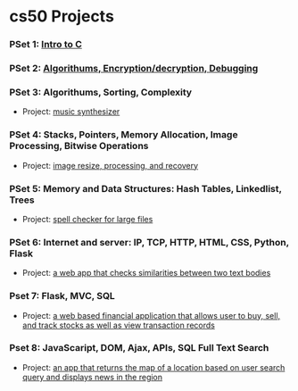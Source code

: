 # cs50 Projects

### PSet 1: [Intro to C](https://github.com/Muosvr/cs50/tree/master/pset1)

### PSet 2: [Algorithums, Encryption/decryption, Debugging](https://github.com/Muosvr/cs50/tree/master/pset2)

### PSet 3: Algorithums, Sorting, Complexity
  * Project: [music synthesizer](https://github.com/Muosvr/cs50/tree/master/pset3/music)

### PSet 4: Stacks, Pointers, Memory Allocation, Image Processing, Bitwise Operations
  * Project: [image resize, processing, and recovery](https://github.com/Muosvr/cs50/tree/master/pset4)

### PSet 5: Memory and Data Structures: Hash Tables, Linkedlist, Trees
  * Project: [spell checker for large files](https://github.com/Muosvr/cs50/tree/master/pset5)

### PSet 6: Internet and server: IP, TCP, HTTP, HTML, CSS, Python, Flask 
  * Project: [a web app that checks similarities between two text bodies](https://github.com/Muosvr/cs50/tree/master/pset6/similarities)

### Pset 7: Flask, MVC, SQL
  * Project: [a web based financial application that allows user to buy, sell, and track stocks as well as view transaction records](https://github.com/Muosvr/cs50/tree/master/pset7/finance)

### Pset 8: JavaScaript, DOM, Ajax, APIs, SQL Full Text Search
  * Project: [an app that returns the map of a location based on user search query and displays news in the region](https://github.com/Muosvr/cs50/tree/master/pset8/mashup)



